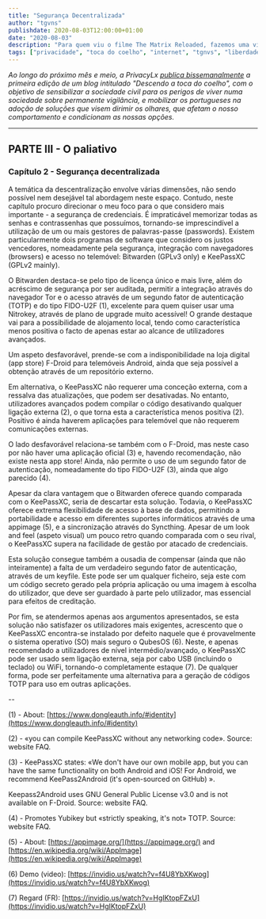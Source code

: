 ```yaml
---
title: "Segurança Decentralizada"
author: "tgvns"
publishdate: 2020-08-03T12:00:00+01:00
date: "2020-08-03"
description: "Para quem viu o filme The Matrix Reloaded, fazemos uma visita ao personagem Keymaker. Neste caso, são dois."
tags: ["privacidade", "toca do coelho", "internet", "tgnvs", "liberdade"]
---
```


*Ao longo do próximo mês e meio, a PrivacyLx [publica bissemanalmente](/tags/toca-do-coelho/) a primeira edição de um blog intitulado "Descendo a toca do coelho", com o objetivo de sensibilizar a sociedade civil para os perigos de viver numa sociedade sobre permanente vigilância, e mobilizar os portugueses na adoção de soluções que visem dirimir os olhares, que afetam o nosso comportamento e condicionam as nossas opções.*

---


## PARTE III - O paliativo



### Capítulo 2 - Segurança decentralizada

A temática da descentralização envolve várias dimensões, não sendo possível nem desejável tal abordagem neste espaço. Contudo, neste capítulo procuro direcionar o meu foco para o que considero mais importante - a segurança de credenciais. É impraticável memorizar todas as senhas e contrassenhas que possuímos, tornando-se imprescindível a utilização de um ou mais gestores de palavras-passe (passwords). Existem particularmente dois programas de software que considero os justos vencedores, nomeadamente pela segurança, integração com navegadores (browsers) e acesso no telemóvel: Bitwarden (GPLv3 only) e KeePassXC (GPLv2 mainly).

O Bitwarden destaca-se pelo tipo de licença único e mais livre, além do acréscimo de segurança por ser auditada, permitir a integração através do navegador Tor e o acesso através de um segundo fator de autenticação (TOTP) e do tipo FIDO-U2F (1), excelente para quem quiser usar uma Nitrokey, através de plano de upgrade muito acessível! O grande destaque vai para a possibilidade de alojamento local, tendo como característica menos positiva o facto de apenas estar ao alcance de utilizadores avançados.

Um aspeto desfavorável, prende-se com a indisponibilidade na loja digital (app store) F-Droid para telemóveis Android, ainda que seja possível a obtenção através de um repositório externo.

Em alternativa, o KeePassXC não requerer uma conceção externa, com a ressalva das atualizações, que podem ser desativadas. No entanto, utilizadores avançados podem compilar o código desativando qualquer ligação externa (2), o que torna esta a característica menos positiva (2). Positivo é ainda haverem aplicações para telemóvel que não requerem comunicações externas.

O lado desfavorável relaciona-se também com o F-Droid, mas neste caso por não haver uma aplicação oficial (3) e, havendo recomendação, não existe nesta app store! Ainda, não permite o uso de um segundo fator de autenticação, nomeadamente do tipo FIDO-U2F (3), ainda que algo parecido (4).

Apesar da clara vantagem que o Bitwarden oferece quando comparada com o KeePassXC, seria de descartar esta solução. Todavia, o KeePassXC oferece extrema flexibilidade de acesso à base de dados, permitindo a portabilidade e acesso em diferentes suportes informáticos através de uma appimage (5), e a sincronização através do Syncthing. Apesar de um look and feel (aspeto visual) um pouco retro quando comparada com o seu rival, o KeePassXC supera na facilidade de gestão por atacado de credenciais.

Esta solução consegue também a ousadia de compensar (ainda que não inteiramente) a falta de um verdadeiro segundo fator de autenticação, através de um keyfile. Este pode ser um qualquer ficheiro, seja este com um código secreto gerado pela própria aplicação ou uma imagem à escolha do utilizador, que deve ser guardado à parte pelo utilizador, mas essencial para efeitos de creditação.

Por fim, se atendermos apenas aos argumentos apresentados, se esta solução não satisfazer os utilizadores mais exigentes, acrescento que o KeePassXC encontra-se instalado por defeito naquele que é provavelmente o sistema operativo (SO) mais seguro  o QubesOS (6). Neste, e apenas recomendado a utilizadores de nível intermédio/avançado, o KeePassXC pode ser usado sem ligação externa, seja por cabo USB (incluindo o teclado) ou WiFi, tornando-o completamente estaque (7). De qualquer forma, pode ser perfeitamente uma alternativa para a geração de códigos TOTP para uso em outras aplicações.

--

(1) - About: [https://www.dongleauth.info/#identity](https://www.dongleauth.info/#identity)

(2) - «you can compile KeePassXC without any networking code». Source: website FAQ.

(3) - KeePassXC states: «We don't have our own mobile app, but you can have the same functionality on both Android and iOS! For Android, we recommend KeePass2Android (it's open-sourced on GitHub) ».

Keepass2Android uses GNU General Public License v3.0 and is not available on F-Droid. Source: website FAQ.

(4) - Promotes Yubikey but «strictly speaking, it's not» TOTP. Source: website FAQ.

(5) - About: [https://appimage.org/](https://appimage.org/) and [https://en.wikipedia.org/wiki/AppImage](https://en.wikipedia.org/wiki/AppImage)

(6)  Demo (video): [https://invidio.us/watch?v=f4U8YbXKwog](https://invidio.us/watch?v=f4U8YbXKwog)

(7)  Regard (FR): [https://invidio.us/watch?v=HgIKtopFZxU](https://invidio.us/watch?v=HgIKtopFZxU)
